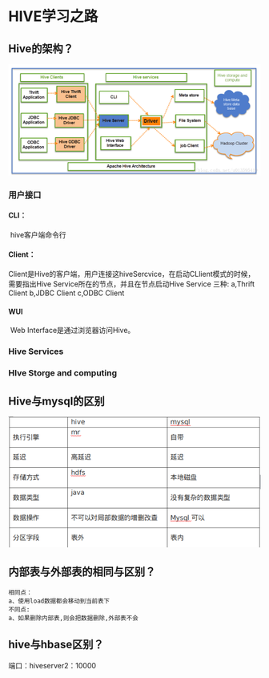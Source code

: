 # HIVE学习之路

## Hive的架构？

![hive的架构](hive整理.assets/hive架构.png  "hive的架构")

### 用户接口

#### CLI：

​	hive客户端命令行

#### Client：

​	Client是Hive的客户端，用户连接这hiveSercvice，在启动CLlient模式的时候，需要指出Hive Service所在的节点，并且在节点启动Hive Service
	 	三种:
	 	a,Thrift Client
	 	b,JDBC Client
	 	c,ODBC Client
		

#### WUI

​	Web Interface是通过浏览器访问Hive。
	

### Hive Services

### HIve Storge and computing

## Hive与mysql的区别

![与mysql区别](hive整理.assets/与mysql区别.png  "与mysql区别")

## 内部表与外部表的相同与区别？

	相同点：
	a、使用load数据都会移动到当前表下
	不同点:
	a、如果删除内部表,则会把数据删除,外部表不会

## hive与hbase区别？

​端口：hiveserver2：10000